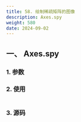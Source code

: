 ```yaml
---
title: 58. 绘制稀疏矩阵的图像
description: Axes.spy
weight: 580
date: 2024-09-02
---
```

<style>
th, td {
  border: 1px solid rgb(190, 190, 190);
}
</style>


## 一、 Axes.spy


### 1. 参数




### 2. 使用



```python


```


### 3. 源码
```python

```




